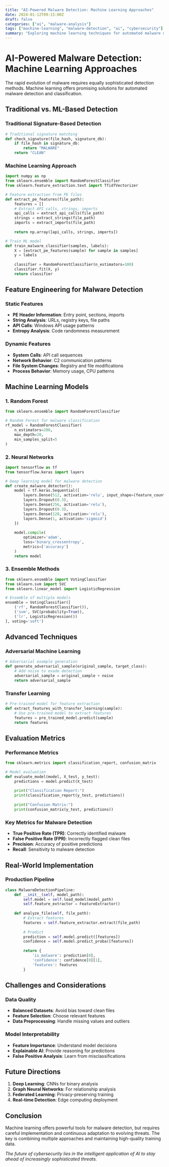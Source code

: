 ```yaml
---
title: "AI-Powered Malware Detection: Machine Learning Approaches"
date: 2024-01-12T09:15:00Z
draft: false
categories: ["ai", "malware-analysis"]
tags: ["machine-learning", "malware-detection", "ai", "cybersecurity"]
summary: "Exploring machine learning techniques for automated malware detection and classification."
---
```


# AI-Powered Malware Detection: Machine Learning Approaches

The rapid evolution of malware requires equally sophisticated detection methods. Machine learning offers promising solutions for automated malware detection and classification.

## Traditional vs. ML-Based Detection

### Traditional Signature-Based Detection
```python
# Traditional signature matching
def check_signature(file_hash, signature_db):
    if file_hash in signature_db:
        return "MALWARE"
    return "CLEAN"
```

### Machine Learning Approach
```python
import numpy as np
from sklearn.ensemble import RandomForestClassifier
from sklearn.feature_extraction.text import TfidfVectorizer

# Feature extraction from PE files
def extract_pe_features(file_path):
    features = []
    # Extract API calls, strings, imports
    api_calls = extract_api_calls(file_path)
    strings = extract_strings(file_path)
    imports = extract_imports(file_path)
    
    return np.array([api_calls, strings, imports])

# Train ML model
def train_malware_classifier(samples, labels):
    X = [extract_pe_features(sample) for sample in samples]
    y = labels
    
    classifier = RandomForestClassifier(n_estimators=100)
    classifier.fit(X, y)
    return classifier
```

## Feature Engineering for Malware Detection

### Static Features
- **PE Header Information**: Entry point, sections, imports
- **String Analysis**: URLs, registry keys, file paths
- **API Calls**: Windows API usage patterns
- **Entropy Analysis**: Code randomness measurement

### Dynamic Features
- **System Calls**: API call sequences
- **Network Behavior**: C2 communication patterns
- **File System Changes**: Registry and file modifications
- **Process Behavior**: Memory usage, CPU patterns

## Machine Learning Models

### 1. Random Forest
```python
from sklearn.ensemble import RandomForestClassifier

# Random Forest for malware classification
rf_model = RandomForestClassifier(
    n_estimators=200,
    max_depth=20,
    min_samples_split=5
)
```

### 2. Neural Networks
```python
import tensorflow as tf
from tensorflow.keras import layers

# Deep learning model for malware detection
def create_malware_detector():
    model = tf.keras.Sequential([
        layers.Dense(512, activation='relu', input_shape=(feature_count,)),
        layers.Dropout(0.3),
        layers.Dense(256, activation='relu'),
        layers.Dropout(0.3),
        layers.Dense(128, activation='relu'),
        layers.Dense(1, activation='sigmoid')
    ])
    
    model.compile(
        optimizer='adam',
        loss='binary_crossentropy',
        metrics=['accuracy']
    )
    return model
```

### 3. Ensemble Methods
```python
from sklearn.ensemble import VotingClassifier
from sklearn.svm import SVC
from sklearn.linear_model import LogisticRegression

# Ensemble of multiple models
ensemble = VotingClassifier([
    ('rf', RandomForestClassifier()),
    ('svm', SVC(probability=True)),
    ('lr', LogisticRegression())
], voting='soft')
```

## Advanced Techniques

### Adversarial Machine Learning
```python
# Adversarial example generation
def generate_adversarial_sample(original_sample, target_class):
    # Add noise to evade detection
    adversarial_sample = original_sample + noise
    return adversarial_sample
```

### Transfer Learning
```python
# Pre-trained model for feature extraction
def extract_features_with_transfer_learning(sample):
    # Use pre-trained model to extract features
    features = pre_trained_model.predict(sample)
    return features
```

## Evaluation Metrics

### Performance Metrics
```python
from sklearn.metrics import classification_report, confusion_matrix

# Model evaluation
def evaluate_model(model, X_test, y_test):
    predictions = model.predict(X_test)
    
    print("Classification Report:")
    print(classification_report(y_test, predictions))
    
    print("Confusion Matrix:")
    print(confusion_matrix(y_test, predictions))
```

### Key Metrics for Malware Detection
- **True Positive Rate (TPR)**: Correctly identified malware
- **False Positive Rate (FPR)**: Incorrectly flagged clean files
- **Precision**: Accuracy of positive predictions
- **Recall**: Sensitivity to malware detection

## Real-World Implementation

### Production Pipeline
```python
class MalwareDetectionPipeline:
    def __init__(self, model_path):
        self.model = self.load_model(model_path)
        self.feature_extractor = FeatureExtractor()
    
    def analyze_file(self, file_path):
        # Extract features
        features = self.feature_extractor.extract(file_path)
        
        # Predict
        prediction = self.model.predict([features])
        confidence = self.model.predict_proba([features])
        
        return {
            'is_malware': prediction[0],
            'confidence': confidence[0][1],
            'features': features
        }
```

## Challenges and Considerations

### Data Quality
- **Balanced Datasets**: Avoid bias toward clean files
- **Feature Selection**: Choose relevant features
- **Data Preprocessing**: Handle missing values and outliers

### Model Interpretability
- **Feature Importance**: Understand model decisions
- **Explainable AI**: Provide reasoning for predictions
- **False Positive Analysis**: Learn from misclassifications

## Future Directions

1. **Deep Learning**: CNNs for binary analysis
2. **Graph Neural Networks**: For relationship analysis
3. **Federated Learning**: Privacy-preserving training
4. **Real-time Detection**: Edge computing deployment

## Conclusion

Machine learning offers powerful tools for malware detection, but requires careful implementation and continuous adaptation to evolving threats. The key is combining multiple approaches and maintaining high-quality training data.

*The future of cybersecurity lies in the intelligent application of AI to stay ahead of increasingly sophisticated threats.*

